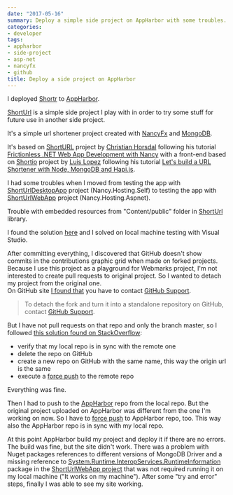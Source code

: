 ```yaml
---
date: "2017-05-16"
summary: Deploy a simple side project on AppHarbor with some troubles.
categories:
- developer
tags:
- appharbor
- side-project
- asp-net
- nancyfx
- github
title: Deploy a side project on AppHarbor
---
```


I deployed [Shortr](http://shortr.apphb.com/) to [AppHarbor](https://appharbor.com/).

[ShortUrl](https://github.com/kingsor/ShortURL) is a simple side project I play with in order to try some stuff for future use in another side project.

It's a simple url shortener project created with [NancyFx](http://nancyfx.org/) and [MongoDB](https://www.mongodb.com/).

It's based on [ShortURL](https://github.com/horsdal/ShortURL) project by [Christian Horsdal](https://github.com/horsdal) following his tutorial [Frictionless .NET Web App Development with Nancy](http://www.horsdal-consult.dk/2011/11/frictionless-net-web-app-development.html) with a front-end based on [Shortio](https://github.com/luishendrix92/shortio) project by [Luis Lopez](https://github.com/luishendrix92) following his tutorial [Let's build a URL Shortener with Node, MongoDB and Hapi.js](https://www.codetuts.tech/build-a-url-shortener-node-hapi-js/).

I had some troubles when I moved from testing the app with [ShortUrlDesktopApp](https://github.com/kingsor/ShortURL/tree/master/ShortUrlDesktopApp) project (Nancy.Hosting.Self) to testing the app with [ShortUrlWebApp](https://github.com/kingsor/ShortURL/tree/master/ShortUrlWebApp) project (Nancy.Hosting.Aspnet). 

Trouble with embedded resources from "Content/public" folder in [ShortUrl](https://github.com/kingsor/ShortURL/tree/master/ShortUrl) library.

I found the solution [here](https://groups.google.com/forum/#!msg/nancy-web-framework/N3neO1FJ3Qc/NzooDTVSUFIJ) and I solved on local machine testing with Visual Studio.

After committing everything, I discovered that GitHub doesn't show commits in the contributions graphic grid when made on forked projects.  
Because I use this project as a playground for Webmarks project, I'm not interested to create pull requests to original project. So I wanted to detach my project from the original one.  
On GitHub site [I found that](https://help.github.com/articles/why-are-my-contributions-not-showing-up-on-my-profile/#commit-was-made-in-a-fork) you have to contact [GitHub Support](https://github.com/contact).
> To detach the fork and turn it into a standalone repository on GitHub, contact [GitHub Support](https://github.com/contact).

But I have not pull requests on that repo and only the branch master, so I followed [this solution found on StackOverflow](http://stackoverflow.com/a/18390313/2768802):

* verify that my local repo is in sync with the remote one
* delete the repo on GitHub
* create a new repo on GitHub with the same name, this way the origin url is the same
* execute a [force push](https://twitter.com/dbelcham/status/392364417242775552) to the remote repo

Everything was fine.

Then I had to push to the [AppHarbor](https://appharbor.com/) repo from the local repo. But the original project uploaded on AppHarbor was different from the one I'm working on now. So I have to [force push](https://twitter.com/dbelcham/status/392364417242775552) to AppHarbor repo, too. This way also the AppHarbor repo is in sync with my local repo.

At this point AppHarbor build my project and deploy it if there are no errors. The build was fine, but the site didn't work. There was a problem with Nuget packages references to different versions of MongoDB Driver and a missing reference to [System.Runtime.InteropServices.RuntimeInformation](https://www.nuget.org/packages/System.Runtime.InteropServices.RuntimeInformation/) package in the [ShortUrlWebApp project](https://github.com/kingsor/ShortURL/tree/master/ShortUrlWebApp) that was not required running it on my local machine ("It works on my machine"). After some "try and error" steps, finally I was able to see my site working.